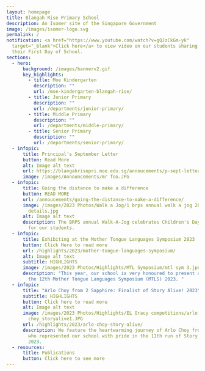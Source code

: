 ```yaml
---
layout: homepage
title: Blangah Rise Primary School
description: An Isomer site of the Singapore Government
image: /images/isomer-logo.svg
permalink: /
notification: <a href="https://www.youtube.com/watch?v=gQJzCkGm-yk"
  target="_blank">Click here</a> to view video on our students sharing about
  their First Day of School.
sections:
  - hero:
      background: /images/bannerv2.gif
      key_highlights:
        - title: Moe Kindergarten
          description: ""
          url: /moe-kindergarten-blangah-rise/
        - title: Junior Primary
          description: ""
          url: /departments/junior-primary/
        - title: Middle Primary
          description: ""
          url: /departments/middle-primary/
        - title: Senior Primary
          description: ""
          url: /departments/senior-primary/
  - infopic:
      title: Principal's September Letter
      button: Read More
      alt: Image alt text
      url: https://blangahrisepri.moe.edu.sg/annoucements/p-sept-letter/
      image: /images/Announcements/mr foo.JPG
  - infopic:
      title: Going the distance to make a difference
      button: READ MORE
      url: /annoucements/going-the-distance-to-make-a-difference/
      image: /images/2023 Photos/Walk a Jog/1 brps annual walk a jog 2023 event
        details.jpg
      alt: Image alt text
      description: The BRPS annual Walk-A-Jog celebrates Children's Day with a purpose
        for our students.
  - infopic:
      title: Exhibiting at the Mother Tongue Languages Symposium 2023
      button: Click Here to read more
      url: /highlights/2023/mother-tongue-languages-symposium/
      alt: Image alt text
      subtitle: HIGHLIGHTS
      image: /images/2023 Photos/Highlights/MTL Symposium/mtl sym 3.jpeg
      description: "This year, our school is very honoured to present an exhibition at
        the 12th Mother Tongue Languages Symposium (MTLS) 2023. "
  - infopic:
      title: "Arlo Choy from 2 Sapphire: Finalist of Story Alive! 2023"
      subtitle: HIGHLIGHTS
      button: Click here to read more
      alt: Image alt text
      image: /images/2023 Photos/Highlights/EL Oracy competitions/arlo
        choy_storyalive1.JPG
      url: /highlights/2023/arlo-choy-story-alive/
      description: We feature the heartwarming journey of Arlo Choy from 2 Sapphire,
        who represented our school with pride in the 11th run of Story Alive!
        2023.
  - resources:
      title: Publications
      button: Click here to see more
---
```

